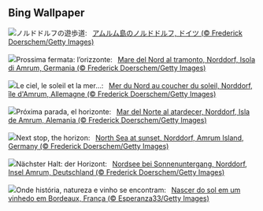 ## Bing Wallpaper
![](https://www.bing.com/th?id=OHR.NorthSeaStairs_JA-JP9369020397_UHD.jpg&w=1000)ノルドドルフの遊歩道:&nbsp;&ensp;[アムルム島のノルドドルフ, ドイツ  (© Frederick Doerschem/Getty Images)](https://www.bing.com/th?id=OHR.NorthSeaStairs_JA-JP9369020397_UHD.jpg)
<br><br/>
![](https://www.bing.com/th?id=OHR.NorthSeaStairs_IT-IT7467715287_UHD.jpg&w=1000)Prossima fermata: l’orizzonte:&nbsp;&ensp;[Mare del Nord al tramonto, Norddorf, Isola di Amrum, Germania (© Frederick Doerschem/Getty Images)](https://www.bing.com/th?id=OHR.NorthSeaStairs_IT-IT7467715287_UHD.jpg)
<br><br/>
![](https://www.bing.com/th?id=OHR.NorthSeaStairs_FR-FR5596287434_UHD.jpg&w=1000)Le ciel, le soleil et la mer…:&nbsp;&ensp;[Mer du Nord au coucher du soleil, Norddorf, île d'Amrum, Allemagne (© Frederick Doerschem/Getty Images)](https://www.bing.com/th?id=OHR.NorthSeaStairs_FR-FR5596287434_UHD.jpg)
<br><br/>
![](https://www.bing.com/th?id=OHR.NorthSeaStairs_ES-ES7736486861_UHD.jpg&w=1000)Próxima parada, el horizonte:&nbsp;&ensp;[Mar del Norte al atardecer, Norddorf, Isla de Amrum, Alemania (© Frederick Doerschem/Getty Images)](https://www.bing.com/th?id=OHR.NorthSeaStairs_ES-ES7736486861_UHD.jpg)
<br><br/>
![](https://www.bing.com/th?id=OHR.NorthSeaStairs_EN-GB3021301291_UHD.jpg&w=1000)Next stop, the horizon:&nbsp;&ensp;[North Sea at sunset, Norddorf, Amrum Island, Germany (© Frederick Doerschem/Getty Images)](https://www.bing.com/th?id=OHR.NorthSeaStairs_EN-GB3021301291_UHD.jpg)
<br><br/>
![](https://www.bing.com/th?id=OHR.NorthSeaStairs_DE-DE3382163703_UHD.jpg&w=1000)Nächster Halt: der Horizont:&nbsp;&ensp;[Nordsee bei Sonnenuntergang, Norddorf, Insel Amrum, Deutschland (© Frederick Doerschem/Getty Images)](https://www.bing.com/th?id=OHR.NorthSeaStairs_DE-DE3382163703_UHD.jpg)
<br><br/>
![](https://www.bing.com/th?id=OHR.MarathonMedoc_PT-BR1559256786_UHD.jpg&w=1000)Onde história, natureza e vinho se encontram:&nbsp;&ensp;[Nascer do sol em um vinhedo em Bordeaux, França (© Esperanza33/Getty Images)](https://www.bing.com/th?id=OHR.MarathonMedoc_PT-BR1559256786_UHD.jpg)
<br><br/>

